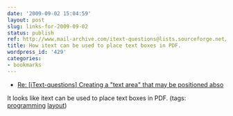 ```yaml
---
date: '2009-09-02 15:04:59'
layout: post
slug: links-for-2009-09-02
status: publish
ref: http://www.mail-archive.com/itext-questions@lists.sourceforge.net/msg01533.html
title: How itext can be used to place text boxes in PDF.
wordpress_id: '429'
categories:
- bookmarks
---
```


  * [Re: [iText-questions] Creating a "text area" that may be positioned abso](http://www.mail-archive.com/itext-questions@lists.sourceforge.net/msg01533.html)


It looks like itext can be used to place text boxes in PDF. (tags: [programming](http://delicious.com/eob/programming) [layout](http://delicious.com/eob/layout))



